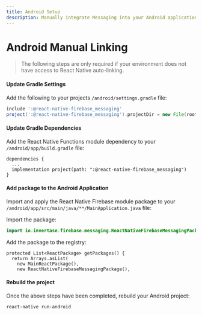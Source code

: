 ```yaml
---
title: Android Setup
description: Manually integrate Messaging into your Android application.
---
```


# Android Manual Linking

> The following steps are only required if your environment does not have access to React Native
> auto-linking.

#### Update Gradle Settings

Add the following to your projects `/android/settings.gradle` file:

```groovy
include ':@react-native-firebase_messaging'
project(':@react-native-firebase_messaging').projectDir = new File(rootProject.projectDir, './../node_modules/@react-native-firebase/messaging/android')
```

#### Update Gradle Dependencies

Add the React Native Functions module dependency to your `/android/app/build.gradle` file:

```groovy{3}
dependencies {
  ...
  implementation project(path: ":@react-native-firebase_messaging")
}
```

#### Add package to the Android Application

Import and apply the React Native Firebase module package to your `/android/app/src/main/java/**/MainApplication.java` file:

Import the package:

```java
import io.invertase.firebase.messaging.ReactNativeFirebaseMessagingPackage;
```

Add the package to the registry:

```java{4}
protected List<ReactPackage> getPackages() {
  return Arrays.asList(
    new MainReactPackage(),
    new ReactNativeFirebaseMessagingPackage(),
```

#### Rebuild the project

Once the above steps have been completed, rebuild your Android project:

```bash
react-native run-android
```


